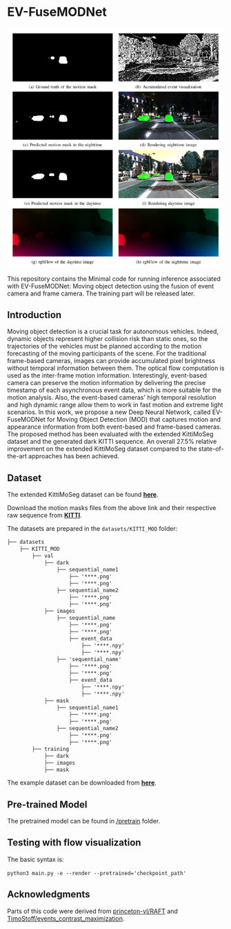 # EV-FuseMODNet


![Predicted flow.](res.png)  

This repository contains the Minimal code for running inference associated with EV-FuseMODNet: Moving object detection using the fusion of event camera and frame camera.
The training part will be released later.

## Introduction
Moving object detection is a crucial task for autonomous vehicles. Indeed, dynamic objects represent higher collision risk than static ones, so the trajectories of the vehicles must be planned according to the motion forecasting of the moving participants of the scene. For the traditional frame-based cameras, images can provide accumulated pixel brightness without  temporal information between them. The optical flow computation is used as the inter-frame motion information. Interestingly, event-based camera can preserve the motion information by delivering the precise timestamp of each asynchronous event data, which is more suitable for the motion analysis. Also, the event-based cameras' high temporal resolution and high dynamic range allow them to work in fast motion and extreme light scenarios. In this work, we propose a new Deep Neural Network, called EV-FuseMODNet for Moving Object Detection (MOD) that captures motion and appearance information from both event-based and frame-based cameras. The proposed method has been evaluated with the extended KittiMoSeg dataset and the generated dark KITTI sequence. An overall 27.5\% relative improvement on the extended KittiMoSeg dataset compared to the state-of-the-art approaches has been achieved. 



## Dataset

The extended KittiMoSeg dataset can be found [__**here**__](https://sites.google.com/view/fusemodnet).

Download the motion masks files from the above link and their respective raw sequence from [__**KITTI**__](https://www.cvlibs.net/datasets/kitti/).

The datasets are prepared in the `datasets/KITTI_MOD` folder:

```Shell
├── datasets
    ├── KITTI_MOD
        ├── val
            ├── dark
                ├── sequential_name1
                    ├── '****.png'
                    ├── '****.png'
                ├── sequential_name2
                    ├── '****.png'
                    ├── '****.png'
            ├── images
                ├── sequential_name
                    ├── '****.png'
                    ├── '****.png'
                    ├── event_data
                        ├── '****.npy'
                        ├── '****.npy'
                ├── 'sequential_name'
                    ├── '****.png'
                    ├── '****.png'
                    ├── event_data
                        ├── '****.npy'
                        ├── '****.npy'
            ├── mask
                ├── sequential_name1
                    ├── '****.png'
                    ├── '****.png'
                ├── sequential_name2
                    ├── '****.png'
                    ├── '****.png'
        ├── training
            ├── dark
            ├── images
            ├── mask
```
The example dataset can be downloaded from [__**here**__](https://sites.google.com/view/fusemodnet).


## Pre-trained Model

The pretrained model can be found in [/pretrain](pretrain/) folder.


## Testing with flow visualization

The basic syntax is:

 ```python3 main.py -e --render --pretrained='checkpoint_path'``` 

## Acknowledgments

Parts of this code were derived from [princeton-vl/RAFT](https://github.com/princeton-vl/RAFT) and [TimoStoff/events_contrast_maximization](https://github.com/TimoStoff/events_contrast_maximization).